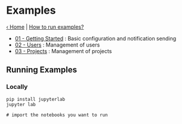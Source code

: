 # Examples

[&lsaquo; Home](../README.md) | [How to run examples?](#running-examples)

- [01 - Getting Started](./01%20-%20Getting%20Started.ipynb) : Basic configuration and notification sending
- [02 - Users](./02%20-%20Users.ipynb) : Management of users
- [03 - Projects](./03%20-%20Projects.ipynb) : Management of projects

## Running Examples

### Locally
```shell
pip install jupyterlab
jupyter lab

# import the notebooks you want to run
```
